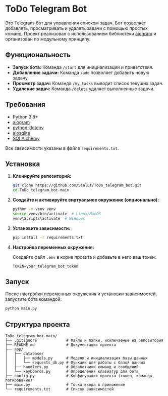 # ToDo Telegram Bot

Это Telegram-бот для управления списком задач. Бот позволяет добавлять, просматривать и удалять задачи с помощью простых
команд. Проект реализован с использованием библиотеки [aiogram](https://docs.aiogram.dev/) и организован по модульному
принципу.

## Функциональность

- **Запуск бота:** Команда `/start` для инициализации и приветствия.
- **Добавление задачи:** Команда `/add` позволяет добавить новую задачу.
- **Просмотр задач:** Команда `/my_tasks` выводит список текущих задач.
- **Удаление задач:** Команда `/delete` удаляет выполненные задачи.

## Требования

- Python 3.8+
- [aiogram](https://pypi.org/project/aiogram/)
- [python-dotenv](https://pypi.org/project/python-dotenv/)
- [aiosqlite](https://pypi.org/project/aiosqlite/)
- [SQLAlchemy](https://pypi.org/project/SQLAlchemy/)

Все зависимости указаны в файле `requirements.txt`.

## Установка

1. **Клонируйте репозиторий:**

   ```bash
   git clone https://github.com/SsalLt/ToDo_telegram_bot.git
   cd ToDo_telegram_bot-main
   ```

2. **Создайте и активируйте виртуальное окружение (опционально):**

   ```bash
   python -m venv venv
   source venv/bin/activate  # Linux/MacOS
   venv\Scripts\activate  # Windows
   ```

3. **Установите зависимости:**

   ```bash
   pip install -r requirements.txt
   ```

4. **Настройка переменных окружения:**

   Создайте файл `.env` в корне проекта и добавьте в него ваш токен:

   ```env
   TOKEN=your_telegram_bot_token
   ```

## Запуск

После настройки переменных окружения и установки зависимостей, запустите бота командой:

```bash
python main.py
```

## Структура проекта

```
ToDo_telegram_bot-main/
├── .gitignore             # Файлы и папки, исключаемые из репозитория
├── README.md              # Документация проекта
├── app/
│   ├── database/
│   │   ├── models.py      # Модели и инициализация базы данных
│   │   └── requests_db.py # Функции для работы с базой данных
│   ├── handlers.py        # Обработчики команд и сообщений
│   └── keyboards.py       # Определения клавиатур для бота
├── config.py              # Конфигурация проекта (токен, команды, логирование)
├── main.py                # Точка входа в приложение
└── requirements.txt       # Список зависимостей
```
